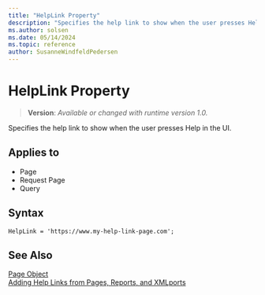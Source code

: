 ```yaml
---
title: "HelpLink Property"
description: "Specifies the help link to show when the user presses Help in the UI."
ms.author: solsen
ms.date: 05/14/2024
ms.topic: reference
author: SusanneWindfeldPedersen
---
```

[//]: # (START>DO_NOT_EDIT)
[//]: # (IMPORTANT:Do not edit any of the content between here and the END>DO_NOT_EDIT.)
[//]: # (Any modifications should be made in the .xml files in the ModernDev repo.)
# HelpLink Property
> **Version**: _Available or changed with runtime version 1.0._

Specifies the help link to show when the user presses Help in the UI.

## Applies to
-   Page
-   Request Page
-   Query

[//]: # (IMPORTANT: END>DO_NOT_EDIT)

## Syntax

```AL
HelpLink = 'https://www.my-help-link-page.com';
```

## See Also

[Page Object](../devenv-page-object.md)  
[Adding Help Links from Pages, Reports, and XMLports](../devenv-adding-help-links-from-pages-tables-xmlports.md)